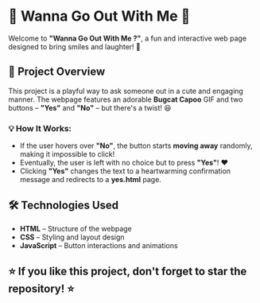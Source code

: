 # 💖 Wanna Go Out With Me 💖 

Welcome to **"Wanna Go Out With Me ?"**, a fun and interactive web page designed to bring smiles and laughter! 🎉  

## 🌟 Project Overview  
This project is a playful way to ask someone out in a cute and engaging manner. The webpage features an adorable **Bugcat Capoo** GIF and two buttons – **"Yes"** and **"No"** – but there's a twist! 😆  

### 💡 How It Works:  
- If the user hovers over **"No"**, the button starts **moving away** randomly, making it impossible to click!  
- Eventually, the user is left with no choice but to press **"Yes"**! ❤️  
- Clicking **"Yes"** changes the text to a heartwarming confirmation message and redirects to a **yes.html** page.  

## 🛠️ Technologies Used  
- **HTML** – Structure of the webpage  
- **CSS** – Styling and layout design  
- **JavaScript** – Button interactions and animations  

## ⭐ If you like this project, don't forget to star the repository! ⭐ 

